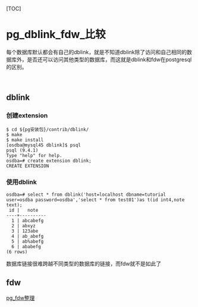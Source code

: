 [TOC]

# pg_dblink_fdw_比较

​	每个数据库默认都会有自己的dblink，就是不知道dblink除了访问和自己相同的数据库外，是否还可以访问其他类型的数据库，而这就是dblink和fdw在postgresql的区别。

​	

## dblink

### 创建extension

```
$ cd ${pg安装包}/contrib/dblink/
$ make
$ make install
[osdba@mysql45 dblink]$ psql
psql (9.4.1)
Type "help" for help.
osdba=# create extension dblink;
CREATE EXTENSION

```

### 使用dblink

```
osdba=# select * from dblink('host=localhost dbname=tutorial user=osdba password=osdba','select * from test01')as t(id int4,note text);
 id |   note   
----+----------
  1 | abcabefg
  2 | abxyz
  3 | 123abe
  4 | ab_abefg
  5 | ab%abefg
  6 | ababefg
(6 rows)

```

数据库链接很难跨越不同类型的数据库的链接，而fdw就不是如此了



## fdw



[pg_fdw整理](../20180625/readme.md)
